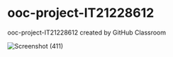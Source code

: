 # ooc-project-IT21228612
ooc-project-IT21228612 created by GitHub Classroom

![Screenshot (411)](https://user-images.githubusercontent.com/100590888/168742620-3a860719-54c2-46a3-9aef-2dca746eb3e3.png)
